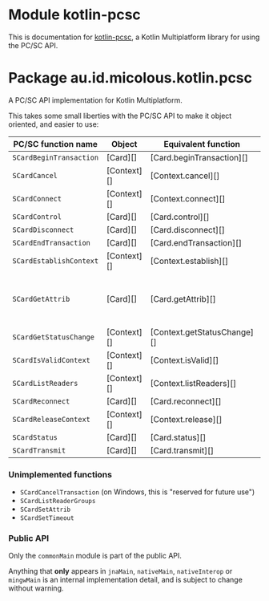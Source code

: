 # Module kotlin-pcsc

This is documentation for [kotlin-pcsc][], a Kotlin Multiplatform library for using the PC/SC API.

[kotlin-pcsc]: https://github.com/micolous/kotlin-pcsc

# Package au.id.micolous.kotlin.pcsc

A PC/SC API implementation for Kotlin Multiplatform.

This takes some small liberties with the PC/SC API to make it object oriented, and easier to use:

PC/SC function name     | Object      | Equivalent function         | Additional helper functions
----------------------- | ----------- | --------------------------- | ---------------------------
`SCardBeginTransaction` | [Card][]    | [Card.beginTransaction][]
`SCardCancel`           | [Context][] | [Context.cancel][]
`SCardConnect`          | [Context][] | [Context.connect][]
`SCardControl`          | [Card][]    | [Card.control][]
`SCardDisconnect`       | [Card][]    | [Card.disconnect][]
`SCardEndTransaction`   | [Card][]    | [Card.endTransaction][]
`SCardEstablishContext` | [Context][] | [Context.establish][]
`SCardGetAttrib`        | [Card][]    | [Card.getAttrib][]          | [Card.getIfdSerial][], [Card.getIfdType][], [Card.getIfdVersion][], [Card.getMechanicalCharacteristics][], [Card.getVendorName][]
`SCardGetStatusChange`  | [Context][] | [Context.getStatusChange][] | [Context.getAllReaderStatus][], [Context.getStatus][]
`SCardIsValidContext`   | [Context][] | [Context.isValid][]
`SCardListReaders`      | [Context][] | [Context.listReaders][]
`SCardReconnect`        | [Card][]    | [Card.reconnect][]
`SCardReleaseContext`   | [Context][] | [Context.release][]
`SCardStatus`           | [Card][]    | [Card.status][]
`SCardTransmit`         | [Card][]    | [Card.transmit][]

### Unimplemented functions

* `SCardCancelTransaction` (on Windows, this is "reserved for future use")
* `SCardListReaderGroups`
* `SCardSetAttrib`
* `SCardSetTimeout`

### Public API

Only the `commonMain` module is part of the public API.

Anything that **only** appears in `jnaMain`, `nativeMain`, `nativeInterop` or
`mingwMain` is an internal implementation detail, and is subject to change
without warning.
